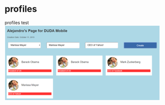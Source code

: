 # profiles
profiles test
![alt tag](https://raw.githubusercontent.com/alelase/profiles/master/profiles.png)
